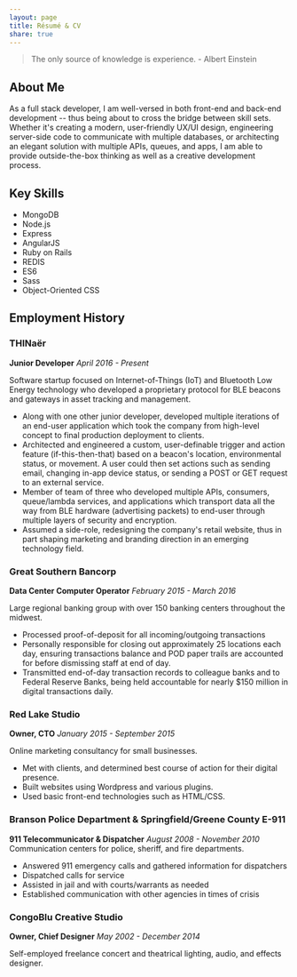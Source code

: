 ```yaml
---
layout: page
title: Résumé & CV
share: true
---
```


> The only source of knowledge is experience. \- Albert Einstein

## About Me

As a full stack developer, I am well-versed in both front-end and back-end development -- thus being about to cross the bridge between skill sets. Whether it's creating a modern, user-friendly UX/UI design, engineering server-side code to communicate with multiple databases, or architecting an elegant solution with multiple APIs, queues, and apps, I am able to provide outside-the-box thinking as well as a creative development process.

## Key Skills

* MongoDB
* Node.js
* Express
* AngularJS
* Ruby on Rails
* REDIS
* ES6
* Sass
* Object-Oriented CSS

## Employment History

### THINaër
**Junior Developer**
*April 2016 - Present*

Software startup focused on Internet-of-Things (IoT) and Bluetooth Low Energy technology who developed a proprietary protocol for BLE beacons and gateways in asset tracking and management.
* Along with one other junior developer, developed multiple iterations of an end-user application which took the company from high-level concept to final production deployment to clients.
* Architected and engineered a custom, user-definable trigger and action feature (if-this-then-that) based on a beacon's location, environmental status, or movement. A user could then set actions such as sending email, changing in-app device status, or sending a POST or GET request to an external service.
* Member of team of three who developed multiple APIs, consumers, queue/lambda services, and applications which transport data all the way from BLE hardware (advertising packets) to end-user through multiple layers of security and encryption.
* Assumed a side-role, redesigning the company's retail website, thus in part shaping marketing and branding direction in an emerging technology field.

### Great Southern Bancorp
**Data Center Computer Operator**
*February 2015 - March 2016*

Large regional banking group with over 150 banking centers throughout the midwest.
* Processed proof-of-deposit for all incoming/outgoing transactions
* Personally responsible for closing out approximately 25 locations each day, ensuring transactions balance and POD paper trails are accounted for before dismissing staff at end of day.
* Transmitted end-of-day transaction records to colleague banks and to Federal Reserve Banks, being held accountable for nearly $150 million in digital transactions daily.

### Red Lake Studio
**Owner, CTO**
*January 2015 - September 2015*

Online marketing consultancy for small businesses.
* Met with clients, and determined best course of action for their digital presence.
* Built websites using Wordpress and various plugins.
* Used basic front-end technologies such as HTML/CSS.

### Branson Police Department & Springfield/Greene County E-911
**911 Telecommunicator & Dispatcher**
*August 2008 - November 2010*
Communication centers for police, sheriff, and fire departments.
* Answered 911 emergency calls and gathered information for dispatchers
* Dispatched calls for service
* Assisted in jail and with courts/warrants as needed
* Established communication with other agencies in times of crisis

### CongoBlu Creative Studio
**Owner, Chief Designer**
*May 2002 - December 2014*

Self-employed freelance concert and theatrical lighting, audio, and effects designer.
